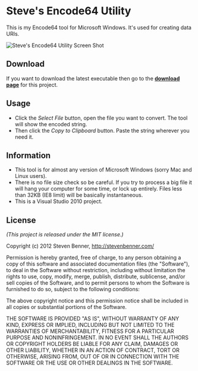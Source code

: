 # Steve's Encode64 Utility

This is my Encode64 tool for Microsoft Windows. It's used for creating data URIs.

![Steve's Encode64 Utility Screen Shot](http://static.stevenbenner.name/wp-content/uploads/steves-encode64-utility.png)

## Download

If you want to download the latest executable then go to the **[download page](https://github.com/stevenbenner/steves-encode64-utility/downloads)** for this project.

## Usage

* Click the *Select File* button, open the file you want to convert. The tool will show the encoded string.
* Then click the *Copy to Clipboard* button. Paste the string wherever you need it.

## Information

* This tool is for almost any version of Microsoft Windows (sorry Mac and Linux users).
* There is no file size check so be careful. If you try to process a big file it will hang your computer for some time, or lock up entirely. Files less than 32KB (IE8 limit) will be basically instantaneous.
* This is a Visual Studio 2010 project.

## License

*(This project is released under the MIT license.)*

Copyright (c) 2012 Steven Benner, http://stevenbenner.com/

Permission is hereby granted, free of charge, to any person obtaining a copy of this software and associated documentation files (the "Software"), to deal in the Software without restriction, including without limitation the rights to use, copy, modify, merge, publish, distribute, sublicense, and/or sell copies of the Software, and to permit persons to whom the Software is furnished to do so, subject to the following conditions:

The above copyright notice and this permission notice shall be included in all copies or substantial portions of the Software.

THE SOFTWARE IS PROVIDED "AS IS", WITHOUT WARRANTY OF ANY KIND, EXPRESS OR IMPLIED, INCLUDING BUT NOT LIMITED TO THE WARRANTIES OF MERCHANTABILITY, FITNESS FOR A PARTICULAR PURPOSE AND NONINFRINGEMENT. IN NO EVENT SHALL THE AUTHORS OR COPYRIGHT HOLDERS BE LIABLE FOR ANY CLAIM, DAMAGES OR OTHER LIABILITY, WHETHER IN AN ACTION OF CONTRACT, TORT OR OTHERWISE, ARISING FROM, OUT OF OR IN CONNECTION WITH THE SOFTWARE OR THE USE OR OTHER DEALINGS IN THE SOFTWARE.
